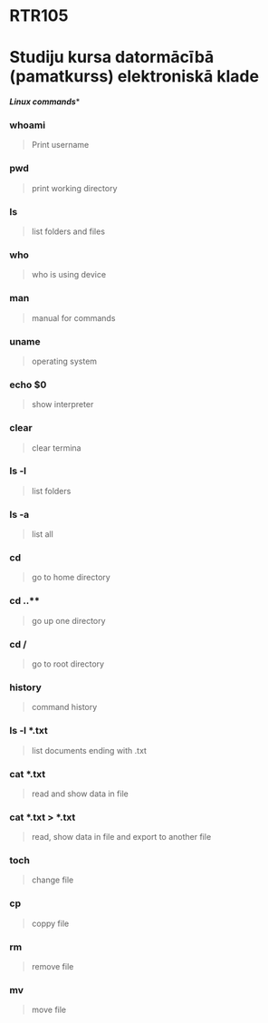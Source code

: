 # RTR105
Studiju kursa datormācībā (pamatkurss) elektroniskā klade
====================


***Linux commands****


### whoami
   > Print username
### pwd
   > print working directory    
### ls
   > list folders and files
### who
   > who is using device
### man
   > manual for commands
### uname
   > operating system
### echo $0
   >show interpreter
### clear
   > clear termina
### ls -l
   > list folders
### ls -a
   > list all 
### cd
   > go to home directory
### cd ..**
   > go up one directory
### cd /
   > go to root directory
### history
   > command history
### ls -l *.txt
   > list documents ending with .txt
### cat *.txt
   > read and show  data in file
### cat *.txt  > *.txt
   > read, show data in file and export to another file
### toch 
   > change file
### cp 
   > coppy file
### rm 
   > remove file
### mv 
   > move file

    

    
    

    
    
    

